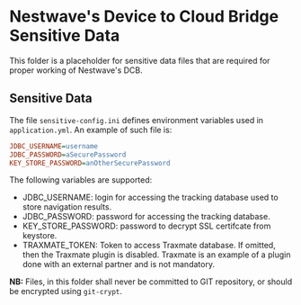 # Nestwave's Device to Cloud Bridge Sensitive Data

This folder is a placeholder for sensitive data files that are required for proper working of Nestwave's DCB.

## Sensitive Data

The file `sensitive-config.ini` defines environment variables used in `application.yml`. An example of such file is:
```ini
JDBC_USERNAME=username
JDBC_PASSWORD=aSecurePassword
KEY_STORE_PASSWORD=anOtherSecurePassword
```

The following variables are supported:
- JDBC_USERNAME: login for accessing the tracking database used to store navigation results.
- JDBC_PASSWORD: password for accessing the tracking database.
- KEY_STORE_PASSWORD: password to decrypt SSL certifcate from keystore.
- TRAXMATE_TOKEN: Token to access Traxmate database. If omitted, then the Traxmate plugin is disabled. Traxmate is an example of a plugin done with an external partner and is not mandatory.  

**NB:** Files, in this folder shall never be committed to GIT repository, or should be encrypted using `git-crypt`.
